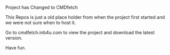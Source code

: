 Project has Changed to CMDfetch

This Repos is just a old place holder from when the project first started and we were not sure when to host it.

Go to cmdfetch.inb4u.com to view the project and download the latest version.

Have fun.